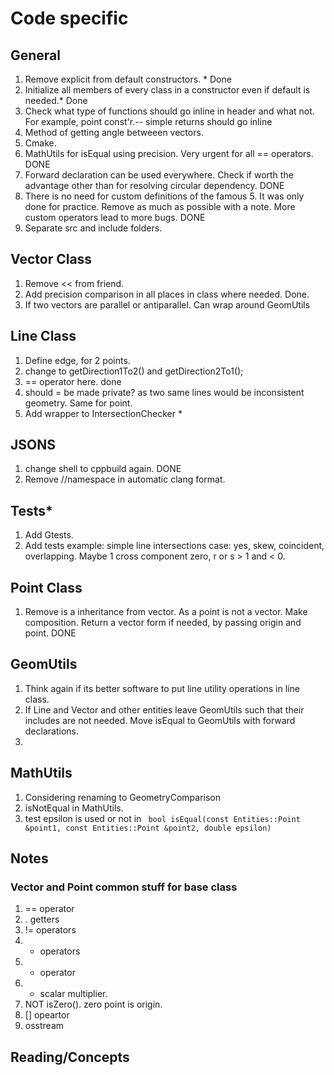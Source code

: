 # Code specific

## General

1. Remove explicit from default constructors. * Done
2. Initialize all members of every class in a constructor even if default is needed.* Done
3. Check what type of functions should go inline in header and what not. For example, point const'r.-- simple returns should go inline
4. Method of getting angle betweeen vectors.
5. Cmake.
6. MathUtils for isEqual using precision. Very urgent for all == operators. DONE
7. Forward declaration can be used everywhere. Check if worth the advantage other than for resolving circular dependency. DONE
8. There is no need for custom definitions of the famous 5. It was only done for practice. Remove as much as possible with a note. More custom operators lead to more bugs. DONE
9. Separate src and include folders.

## Vector Class

1. Remove << from friend.
2. Add precision comparison in all places in class where needed. Done.
3. If two vectors are parallel or antiparallel. Can wrap around GeomUtils

## Line Class

1. Define edge, for 2 points.
2. change to getDirection1To2() and getDirection2To1();
3. == operator here. done
4. should = be made private? as two same lines would be inconsistent geometry. Same for point.
5. Add wrapper to IntersectionChecker *

## JSONS

1. change shell to cppbuild again. DONE
2. Remove //namespace in automatic clang format.

## Tests*

1. Add Gtests.
2. Add tests example: simple line intersections case: yes, skew, coincident, overlapping. Maybe 1 cross component zero, r or s > 1 and < 0.

## Point Class

1. Remove is a inheritance from vector. As a point is not a vector. Make composition. Return a vector form if needed, by passing origin and point. DONE

## GeomUtils

1. Think again if its better software to put line utility operations in line class.
2. If Line and Vector and other entities leave GeomUtils such that their includes are not needed. Move isEqual to GeomUtils with forward declarations.
3.  

## MathUtils

1. Considering renaming to GeometryComparison
2. isNotEqual in MathUtils.
3. test epsilon is used or not in ` bool isEqual(const Entities::Point &point1, const Entities::Point &point2,
               double epsilon)`

## Notes

### Vector and Point common stuff for base class

1. == operator
2. . getters
3. != operators
4. + operators
5. + operator
6. + scalar multiplier.
7. NOT isZero(). zero point is origin.
8. [] opeartor
9. osstream

## Reading/Concepts
